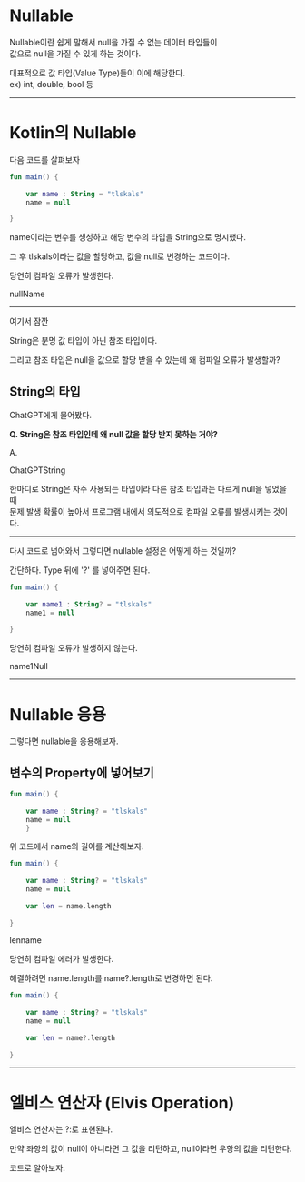 
# Nullable

Nullable이란 쉽게 말해서 null을 가질 수 없는 데이터 타입들이</br>
값으로 null을 가질 수 있게 하는 것이다.

대표적으로 값 타입(Value Type)들이 이에 해당한다.</br>
ex) int, double, bool 등

-------------------

# Kotlin의 Nullable

다음 코드를 살펴보자

```kotlin
fun main() {  
  
    var name : String = "tlskals"  
    name = null  

}
```

name이라는 변수를 생성하고 해당 변수의 타입을 String으로 명시했다.

그 후 tlskals이라는 값을 할당하고, 값을 null로 변경하는 코드이다.

당연히 컴파일 오류가 발생한다.

nullName

-----------------------

여기서 잠깐

String은 분명 값 타입이 아닌 참조 타입이다.

그리고 참조 타입은 null을 값으로 할당 받을 수 있는데 왜 컴파일 오류가 발생할까?

## String의 타입

ChatGPT에게 물어봤다.

<strong>Q.  String은 참조 타입인데 왜 null 값을 할당 받지 못하는 거야?</strong>

A. 

ChatGPTString


한마디로 String은 자주 사용되는 타입이라 다른 참조 타입과는 다르게 null을 넣었을 때 </br>
문제 발생 확률이 높아서 프로그램 내에서 의도적으로 컴파일 오류를 발생시키는 것이다.

----------------------------

다시 코드로 넘어와서 그렇다면 nullable 설정은 어떻게 하는 것일까?

간단하다. Type 뒤에 '?' 를 넣어주면 된다.

```kotlin
fun main() {  
  
    var name1 : String? = "tlskals"  
    name1 = null  
  
}
```

당연히 컴파일 오류가 발생하지 않는다.

name1Null

------------------------------

# Nullable 응용

그렇다면 nullable을 응용해보자.

## 변수의 Property에 넣어보기

```kotlin
fun main() {  
  
    var name : String? = "tlskals"  
    name = null  
    }
```

위 코드에서 name의 길이를 계산해보자.

```kotlin
fun main() {  
  
    var name : String? = "tlskals"  
    name = null  
  
    var len = name.length  
  
}
```

lenname

당연히 컴파일 에러가 발생한다.

해결하려면 name.length를 name?.length로 변경하면 된다.

```kotlin
fun main() {  
  
    var name : String? = "tlskals"  
    name = null  
  
    var len = name?.length  
  
}
```

---------------------

# 엘비스 연산자 (Elvis Operation)

엘비스 연산자는 ?:로 표현된다.

만약 좌항의 값이 null이 아니라면 그 값을 리턴하고, null이라면 우항의 값을 리턴한다.

코드로 알아보자.

